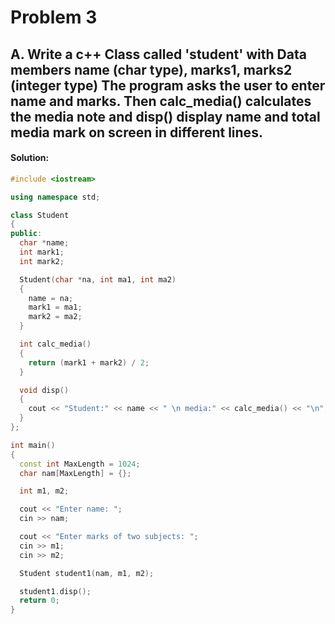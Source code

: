 # Problem 3

## A. Write a c++ Class called 'student' with Data members **name (char type),** **marks1, marks2 (integer type)** The program asks the user to enter name and marks. Then calc_media() calculates the media note and disp() display name and total media mark on screen in different lines.

#### **Solution:**

```c++
#include <iostream>

using namespace std;

class Student
{
public:
  char *name;
  int mark1;
  int mark2;

  Student(char *na, int ma1, int ma2)
  {
    name = na;
    mark1 = ma1;
    mark2 = ma2;
  }

  int calc_media()
  {
    return (mark1 + mark2) / 2;
  }

  void disp()
  {
    cout << "Student:" << name << " \n media:" << calc_media() << "\n";
  }
};

int main()
{
  const int MaxLength = 1024;
  char nam[MaxLength] = {};

  int m1, m2;

  cout << "Enter name: ";
  cin >> nam;

  cout << "Enter marks of two subjects: ";
  cin >> m1;
  cin >> m2;

  Student student1(nam, m1, m2);

  student1.disp();
  return 0;
}

```
